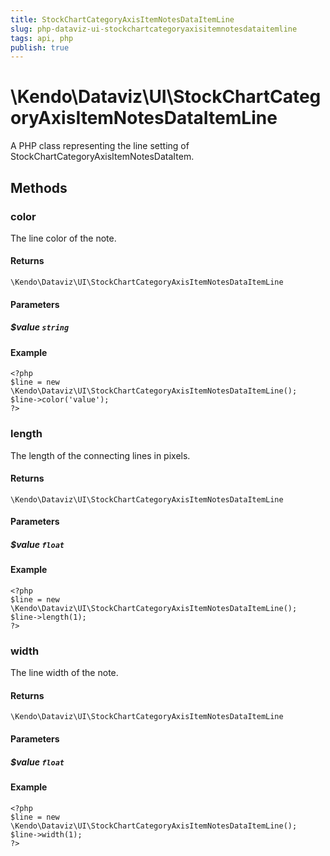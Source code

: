 ```yaml
---
title: StockChartCategoryAxisItemNotesDataItemLine
slug: php-dataviz-ui-stockchartcategoryaxisitemnotesdataitemline
tags: api, php
publish: true
---
```


# \Kendo\Dataviz\UI\StockChartCategoryAxisItemNotesDataItemLine

A PHP class representing the line setting of StockChartCategoryAxisItemNotesDataItem.


## Methods

### color
The line color of the note.

#### Returns
`\Kendo\Dataviz\UI\StockChartCategoryAxisItemNotesDataItemLine`

#### Parameters

##### $value `string`



#### Example 
    <?php
    $line = new \Kendo\Dataviz\UI\StockChartCategoryAxisItemNotesDataItemLine();
    $line->color('value');
    ?>

### length
The length of the connecting lines in pixels.

#### Returns
`\Kendo\Dataviz\UI\StockChartCategoryAxisItemNotesDataItemLine`

#### Parameters

##### $value `float`



#### Example 
    <?php
    $line = new \Kendo\Dataviz\UI\StockChartCategoryAxisItemNotesDataItemLine();
    $line->length(1);
    ?>

### width
The line width of the note.

#### Returns
`\Kendo\Dataviz\UI\StockChartCategoryAxisItemNotesDataItemLine`

#### Parameters

##### $value `float`



#### Example 
    <?php
    $line = new \Kendo\Dataviz\UI\StockChartCategoryAxisItemNotesDataItemLine();
    $line->width(1);
    ?>

